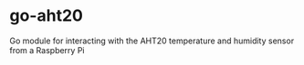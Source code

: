 # go-aht20
Go module for interacting with the AHT20 temperature and humidity sensor from a Raspberry Pi
